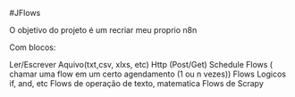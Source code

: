#JFlows

O objetivo do projeto é um recriar meu proprio n8n

Com blocos:

Ler/Escrever Aquivo(txt,csv, xlxs, etc)
Http (Post/Get)
Schedule Flows ( chamar uma flow em um certo agendamento (1 ou n vezes))
Flows Logicos if, and, etc
Flows de operação de texto, matematica
Flows de Scrapy
